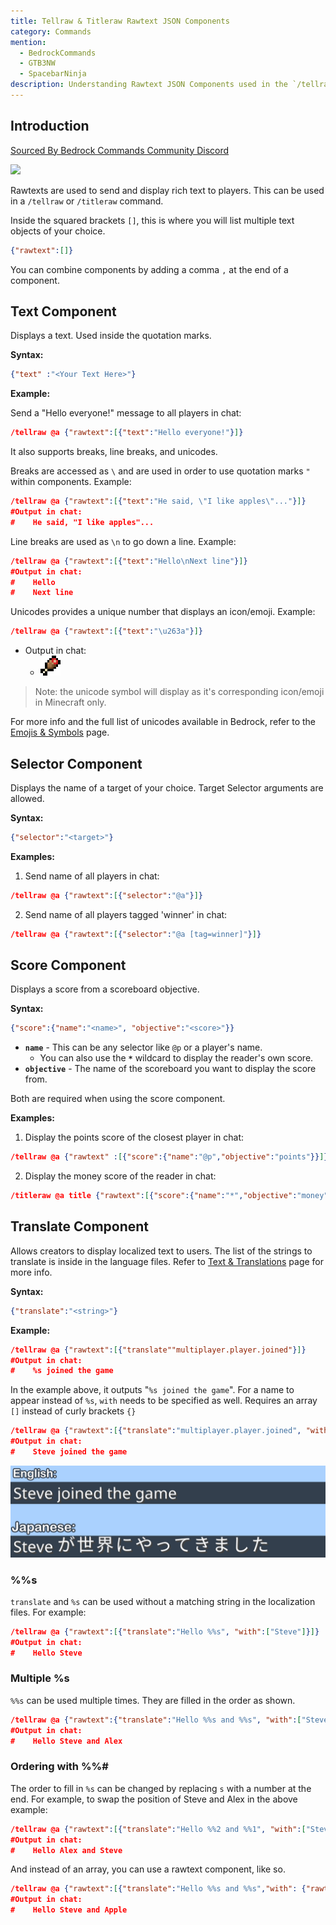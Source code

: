 ```yaml
---
title: Tellraw & Titleraw Rawtext JSON Components
category: Commands
mention:
  - BedrockCommands
  - GTB3NW
  - SpacebarNinja
description: Understanding Rawtext JSON Components used in the `/tellraw`  and `/titleraw` commands.
---
```


## Introduction

[Sourced By Bedrock Commands Community Discord](https://discord.gg/SYstTYx5G5)

![](/assets/images/documentation/tellrawshow.png)

Rawtexts are used to send and display rich text to players. This can be used in a `/tellraw` or `/titleraw` command.

Inside the squared brackets `[]`, this is where you will list multiple text objects of your choice.

```json
{"rawtext":[]}
```

You can combine components by adding a comma ` , ` at the end of a component.

## Text Component

Displays a text. Used inside the quotation marks.

**Syntax:**

```json
{"text" :"<Your Text Here>"}
```

**Example:**

Send a "Hello everyone!" message to all players in chat:

```json
/tellraw @a {"rawtext":[{"text":"Hello everyone!"}]}
```

It also supports breaks, line breaks, and unicodes.

Breaks are accessed as ` \ ` and are used in order to use quotation marks ` " ` within components. Example:

```json
/tellraw @a {"rawtext":[{"text":"He said, \"I like apples\"..."}]}
#Output in chat:
#    He said, "I like apples"...
```

Line breaks are used as ` \n ` to go down a line. Example:

```json
/tellraw @a {"rawtext":[{"text":"Hello\nNext line"}]}
#Output in chat:
#    Hello
#    Next line
```

Unicodes provides a unique number that displays an icon/emoji. Example:
```json
/tellraw @a {"rawtext":[{"text":"\u263a"}]}
```
- Output in chat:
    - ![](/assets/images/concepts/emojis/hud/food.png)
> Note: the unicode symbol will display as it's corresponding icon/emoji in Minecraft only.

For more info and the full list of unicodes available in Bedrock, refer to the [Emojis & Symbols](/concepts/emojis) page.

## Selector Component

Displays the name of a target of your choice. Target Selector arguments are allowed.

**Syntax:**

```json
{"selector":"<target>"}
```

**Examples:**

1. Send name of all players in chat:
```json
/tellraw @a {"rawtext":[{"selector":"@a"}]}
```
2. Send name of all players tagged 'winner' in chat:
```json
/tellraw @a {"rawtext":[{"selector":"@a [tag=winner]"}]}
```

## Score Component

Displays a score from a scoreboard objective.

**Syntax:**
```json
{"score":{"name":"<name>", "objective":"<score>"}}
```

- **` name `** - This can be any selector like `@p` or a player's name.
    - You can also use the **` * `** wildcard to display the reader's own score.
- **` objective `** - The name of the scoreboard you want to display the score from.

Both are required when using the score component.

**Examples:**

1. Display the points score of the closest player in chat:
```json
/tellraw @a {"rawtext" :[{"score":{"name":"@p","objective":"points"}}]}
```
2. Display the money score of the reader in chat:
```json
/titleraw @a title {"rawtext":[{"score":{"name":"*","objective":"money"}}]}
```

## Translate Component

Allows creators to display localized text to users. The list of the strings to translate is inside in the language files. Refer to [Text & Translations](https://wiki.bedrock.dev/concepts/text-and-translations) page for more info.

**Syntax:**

```json
{"translate":"<string>"}
```

**Example:**

```json
/tellraw @a {"rawtext":[{"translate""multiplayer.player.joined"}]}
#Output in chat:
#    %s joined the game
```

In the example above, it outputs "`%s joined the game`". For a name to appear instead of `%s`, ` with ` needs to be specified as well. Requires an array ` [] ` instead of curly brackets ` {} `

```json
/tellraw @a {"rawtext":[{"translate":"multiplayer.player.joined", "with": ["Steve"]}]}
#Output in chat:
#    Steve joined the game
```

![](/assets/images/documentation/tellrawtranslate.png)

### %%s

`translate` and `%s` can be used without a matching string in the localization files. For example:

```json
/tellraw @a {"rawtext":[{"translate":"Hello %%s", "with":["Steve"]}]}
#Output in chat:
#    Hello Steve
```


### Multiple %s

`%%s` can be used multiple times. They are filled in the order as shown.

```json
/tellraw @a {"rawtext":{"translate":"Hello %%s and %%s", "with":["Steve","Alex"]}]}
#Output in chat:
#    Hello Steve and Alex
```

### Ordering with %%#

The order to fill in ` %s ` can be changed by replacing ` s ` with a number at the end. For example, to swap the position of Steve and Alex in the above example:

```json
/tellraw @a {"rawtext":[{"translate":"Hello %%2 and %%1", "with":["Steve","Alex"]}]}
#Output in chat:
#    Hello Alex and Steve
```

And instead of an array, you can use a rawtext component, like so.

```json
/tellraw @a {"rawtext":[{"translate":"Hello %%s and %%s","with": {"rawtext":[{"text":"Steve"},{"translate":"item.apple.name"}]}}]}
#Output in chat:
#    Hello Steve and Apple
```

